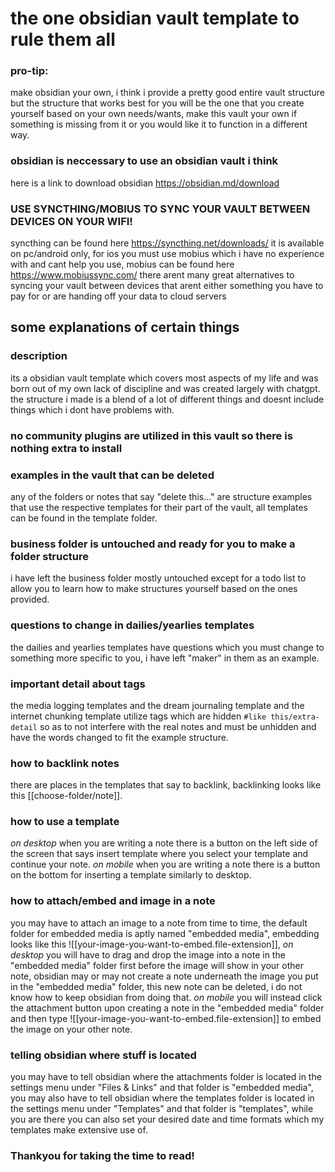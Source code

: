 # the one obsidian vault template to rule them all

### pro-tip:
make obsidian your own, i think i provide a pretty good
entire vault structure but the structure that works best
for you will be the one that you create yourself based on
your own needs/wants, make this vault your own if
something is missing from it or you would like
it to function in a different way.

### obsidian is neccessary to use an obsidian vault i think
here is a link to download obsidian https://obsidian.md/download

### USE SYNCTHING/MOBIUS TO SYNC YOUR VAULT BETWEEN DEVICES ON YOUR WIFI!
syncthing can be found here https://syncthing.net/downloads/
it is available on pc/android only, for ios you must use mobius
which i have no experience with and cant help you use,
mobius can be found here https://www.mobiussync.com/
there arent many great alternatives to syncing your vault
between devices that arent either something you have to pay for
or are handing off your data to cloud servers

## some explanations of certain things

### description
its a obsidian vault template which covers most
aspects of my life and was born out of my own lack of
discipline and was created largely with chatgpt.
the structure i made is a blend of a lot of different
things and doesnt include things which i dont have problems with.

### no community plugins are utilized in this vault so there is nothing extra to install

### examples in the vault that can be deleted
any of the folders or notes that say "delete this..." are
structure examples that use the respective templates for their
part of the vault, all templates can be found in the template folder.

### business folder is untouched and ready for you to make a folder structure
i have left the business folder mostly untouched except
for a todo list to allow you to learn how to make
structures yourself based on the ones provided.

### questions to change in dailies/yearlies templates
the dailies and yearlies templates have questions which
you must change to something more specific to you,
i have left "maker" in them as an example.

### important detail about tags
the media logging templates and the dream journaling template
and the internet chunking template utilize tags which are
hidden `#like this/extra-detail` so as to not interfere
with the real notes and must be unhidden and have the
words changed to fit the example structure.

### how to backlink notes
there are places in the templates that say to backlink,
backlinking looks like this [[choose-folder/note]].

### how to use a template
_on desktop_ when you are writing a note there is 
a button on the left side of the screen that says insert template
where you select your template and continue your note. _on mobile_ when you are writing a note there is
a button on the bottom for inserting a template similarly to desktop.

### how to attach/embed and image in a note
you may have to attach an image to a note from time to time,
the default folder for embedded media is aptly named "embedded media",
embedding looks like this ![[your-image-you-want-to-embed.file-extension]],
_on desktop_ you will have to drag and drop the image into a note in the
"embedded media" folder first before the image will show in your other note,
obsidian may or may not create a note underneath the image you put in the
"embedded media" folder, this new note can be deleted,
i do not know how to keep obsidian from doing that. _on mobile_ you will instead
click the attachment button upon creating a note in the "embedded media" folder
and then type ![[your-image-you-want-to-embed.file-extension]]
to embed the image on your other note.

### telling obsidian where stuff is located
you may have to tell obsidian where the attachments folder is located
in the settings menu under "Files & Links" and that folder is "embedded media",
you may also have to tell obsidian where the templates folder is located
in the settings menu under "Templates" and that folder is "templates",
while you are there you can also set your desired date and
time formats which my templates make extensive use of.

### Thankyou for taking the time to read!
